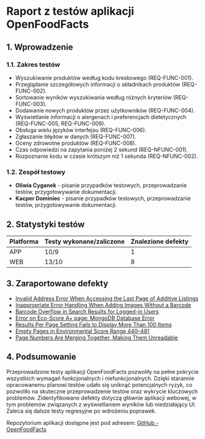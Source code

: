# Raport z testów aplikacji OpenFoodFacts

## 1. Wprowadzenie

### 1.1. Zakres testów

- Wyszukiwanie produktów według kodu kreskowego (REQ-FUNC-001).
- Przeglądanie szczegółowych informacji o składnikach produktów (REQ-FUNC-002).
- Sortowanie wyników wyszukiwania według różnych kryteriów (REQ-FUNC-003).
- Dodawanie nowych produktów przez użytkowników (REQ-FUNC-004).
- Wyświetlanie informacji o alergenach i preferencjach dietetycznych (REQ-FUNC-005, REQ-FUNC-009).
- Obsługa wielu języków interfejsu (REQ-FUNC-006).
- Zgłaszanie błędów w danych (REQ-FUNC-007).
- Oceny zdrowotne produktów (REQ-FUNC-008).
- Czas odpowiedzi na zapytania poniżej 2 sekund (REQ-NFUNC-001).
- Rozpoznanie kodu w czasie krótszym niż 1 sekunda (REQ-NFUNC-002).

### 1.2. Zespół testowy

- **Oliwia Cyganek** - pisanie przypadków testowych, przeprowadzanie testów, przygotowywanie dokumentacji.
- **Kacper Dominiec** - pisanie przypadków testowych, przeprowadzanie testów, przygotowywanie dokumentacji.

## 2. Statystyki testów

| Platforma | Testy wykonane/zaliczone | Znalezione defekty |
| --------- | ------------------------ | ------------------ |
| APP       | 10/9                     | 1                  |
| WEB       | 13/10                     | 8                  |

## 3. Zaraportowane defekty

- [Invalid Address Error When Accessing the Last Page of Additive Listings](https://github.com/openfoodfacts/openfoodfacts-server/issues/11282)
- [Inappropriate Error Handling When Adding Images Without a Barcode](https://github.com/openfoodfacts/openfoodfacts-server/issues/11253)
- [Barcode Overflow in Search Results for Logged-in Users](https://github.com/openfoodfacts/openfoodfacts-server/issues/11252)
- [Error on Eco-Score A+ page: MongoDB Database Error](https://github.com/openfoodfacts/openfoodfacts-server/issues/11033)
- [Results Per Page Setting Fails to Display More Than 100 Items](https://github.com/openfoodfacts/openfoodfacts-server/issues/11261)
- [Empty Pages in Environmental Score Range 440–481](https://github.com/openfoodfacts/openfoodfacts-server/issues/11260)
- [Page Numbers Are Merging Together, Making Them Unreadable](https://github.com/openfoodfacts/openfoodfacts-server/issues/11257)

## 4. Podsumowanie

Przeprowadzone testy aplikacji OpenFoodFacts pozwoliły na pełne pokrycie wszystkich wymagań funkcjonalnych i niefunkcjonalnych. Dzięki starannie opracowanemu planowi testów udało się uniknąć potencjalnych ryzyk, co pozwoliło na skuteczne przeprowadzenie testów oraz wykrycie kluczowych problemów. Zidentyfikowane defekty dotyczą głównie aplikacji webowej, w tym problemów związanych z wyświetlaniem wyników lub niedziałający UI. Zaleca się dalsze testy regresyjne po wdrożeniu poprawek.

Repozytorium aplikacji dostępne jest pod adresem: [GitHub - OpenFoodFacts](https://github.com/openfoodfacts/)

